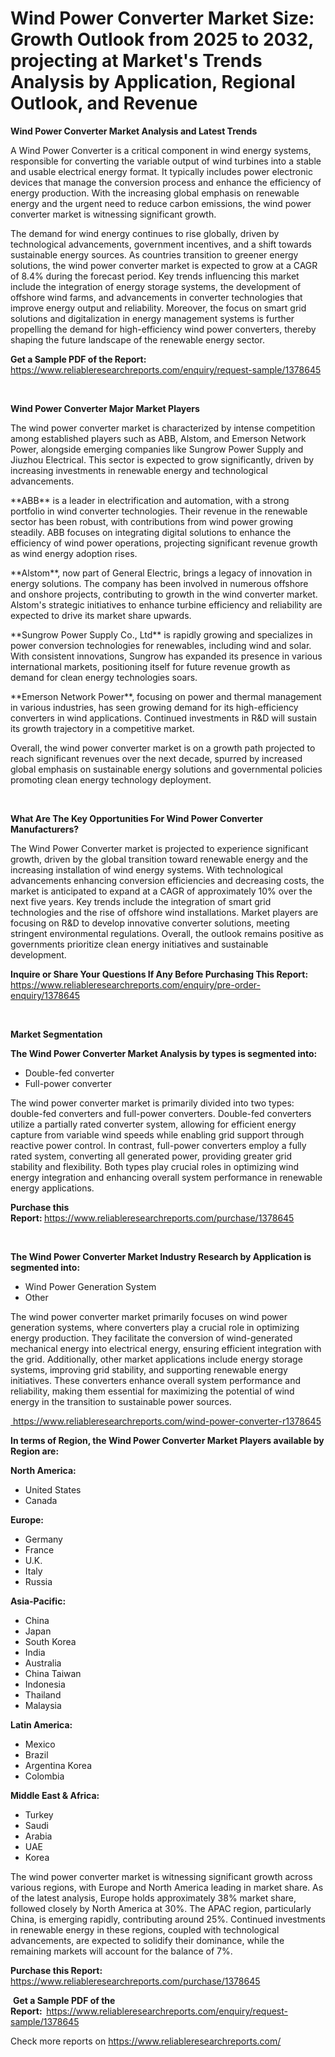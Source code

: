 <p><h1>Wind Power Converter Market Size: Growth Outlook from 2025 to 2032, projecting at Market's Trends Analysis by Application, Regional Outlook, and Revenue</h1></p><p><strong>Wind Power Converter Market Analysis and Latest Trends</strong></p>
<p><p>A Wind Power Converter is a critical component in wind energy systems, responsible for converting the variable output of wind turbines into a stable and usable electrical energy format. It typically includes power electronic devices that manage the conversion process and enhance the efficiency of energy production. With the increasing global emphasis on renewable energy and the urgent need to reduce carbon emissions, the wind power converter market is witnessing significant growth.</p><p>The demand for wind energy continues to rise globally, driven by technological advancements, government incentives, and a shift towards sustainable energy sources. As countries transition to greener energy solutions, the wind power converter market is expected to grow at a CAGR of 8.4% during the forecast period. Key trends influencing this market include the integration of energy storage systems, the development of offshore wind farms, and advancements in converter technologies that improve energy output and reliability. Moreover, the focus on smart grid solutions and digitalization in energy management systems is further propelling the demand for high-efficiency wind power converters, thereby shaping the future landscape of the renewable energy sector.</p></p>
<p><strong>Get a Sample PDF of the Report:&nbsp;</strong> <a href="https://www.reliableresearchreports.com/enquiry/request-sample/1378645?utm_campaign=2146&utm_medium=2&utm_source=Github&utm_content=ia&utm_term=16022025&utm_id=wind-power-converter">https://www.reliableresearchreports.com/enquiry/request-sample/1378645</a></p>
<p>&nbsp;</p>
<p><strong>Wind Power Converter Major Market Players</strong></p>
<p><p>The wind power converter market is characterized by intense competition among established players such as ABB, Alstom, and Emerson Network Power, alongside emerging companies like Sungrow Power Supply and Jiuzhou Electrical. This sector is expected to grow significantly, driven by increasing investments in renewable energy and technological advancements.</p><p>**ABB** is a leader in electrification and automation, with a strong portfolio in wind converter technologies. Their revenue in the renewable sector has been robust, with contributions from wind power growing steadily. ABB focuses on integrating digital solutions to enhance the efficiency of wind power operations, projecting significant revenue growth as wind energy adoption rises.</p><p>**Alstom**, now part of General Electric, brings a legacy of innovation in energy solutions. The company has been involved in numerous offshore and onshore projects, contributing to growth in the wind converter market. Alstom's strategic initiatives to enhance turbine efficiency and reliability are expected to drive its market share upwards.</p><p>**Sungrow Power Supply Co., Ltd** is rapidly growing and specializes in power conversion technologies for renewables, including wind and solar. With consistent innovations, Sungrow has expanded its presence in various international markets, positioning itself for future revenue growth as demand for clean energy technologies soars.</p><p>**Emerson Network Power**, focusing on power and thermal management in various industries, has seen growing demand for its high-efficiency converters in wind applications. Continued investments in R&D will sustain its growth trajectory in a competitive market.</p><p>Overall, the wind power converter market is on a growth path projected to reach significant revenues over the next decade, spurred by increased global emphasis on sustainable energy solutions and governmental policies promoting clean energy technology deployment.</p></p>
<p>&nbsp;</p>
<p><strong>What Are The Key Opportunities For Wind Power Converter Manufacturers?</strong></p>
<p><p>The Wind Power Converter market is projected to experience significant growth, driven by the global transition toward renewable energy and the increasing installation of wind energy systems. With technological advancements enhancing conversion efficiencies and decreasing costs, the market is anticipated to expand at a CAGR of approximately 10% over the next five years. Key trends include the integration of smart grid technologies and the rise of offshore wind installations. Market players are focusing on R&D to develop innovative converter solutions, meeting stringent environmental regulations. Overall, the outlook remains positive as governments prioritize clean energy initiatives and sustainable development.</p></p>
<p><strong>Inquire or Share Your Questions If Any Before Purchasing This Report:</strong> <a href="https://www.reliableresearchreports.com/enquiry/pre-order-enquiry/1378645?utm_campaign=2146&utm_medium=2&utm_source=Github&utm_content=ia&utm_term=16022025&utm_id=wind-power-converter">https://www.reliableresearchreports.com/enquiry/pre-order-enquiry/1378645</a></p>
<p>&nbsp;</p>
<p><strong>Market Segmentation</strong></p>
<p><strong>The Wind Power Converter Market Analysis by types is segmented into:</strong></p>
<p><ul><li>Double-fed converter</li><li>Full-power converter</li></ul></p>
<p><p>The wind power converter market is primarily divided into two types: double-fed converters and full-power converters. Double-fed converters utilize a partially rated converter system, allowing for efficient energy capture from variable wind speeds while enabling grid support through reactive power control. In contrast, full-power converters employ a fully rated system, converting all generated power, providing greater grid stability and flexibility. Both types play crucial roles in optimizing wind energy integration and enhancing overall system performance in renewable energy applications.</p></p>
<p><strong>Purchase this Report:&nbsp;</strong><a href="https://www.reliableresearchreports.com/purchase/1378645?utm_campaign=2146&utm_medium=2&utm_source=Github&utm_content=ia&utm_term=16022025&utm_id=wind-power-converter">https://www.reliableresearchreports.com/purchase/1378645</a></p>
<p>&nbsp;</p>
<p><strong>The Wind Power Converter Market Industry Research by Application is segmented into:</strong></p>
<p><ul><li>Wind Power Generation System</li><li>Other</li></ul></p>
<p><p>The wind power converter market primarily focuses on wind power generation systems, where converters play a crucial role in optimizing energy production. They facilitate the conversion of wind-generated mechanical energy into electrical energy, ensuring efficient integration with the grid. Additionally, other market applications include energy storage systems, improving grid stability, and supporting renewable energy initiatives. These converters enhance overall system performance and reliability, making them essential for maximizing the potential of wind energy in the transition to sustainable power sources.</p></p>
<p><a href="https://www.reliableresearchreports.com/wind-power-converter-r1378645?utm_campaign=2146&utm_medium=2&utm_source=Github&utm_content=ia&utm_term=16022025&utm_id=wind-power-converter">&nbsp;https://www.reliableresearchreports.com/wind-power-converter-r1378645</a></p>
<p><strong>In terms of Region, the Wind Power Converter Market Players available by Region are:</strong></p>
<p>
    <p> <strong> North America: </strong>
        <ul>
            <li>United States</li>
            <li>Canada</li>
        </ul>
        </p> 
    <p> <strong> Europe: </strong>
        <ul>
            <li>Germany</li>
            <li>France</li>
            <li>U.K.</li>
            <li>Italy</li>
            <li>Russia</li>
        </ul>
        </p> 
    <p> <strong> Asia-Pacific: </strong>
        <ul>
            <li>China</li>
            <li>Japan</li>
            <li>South Korea</li>
            <li>India</li>
            <li>Australia</li>
            <li>China Taiwan</li>
            <li>Indonesia</li>
            <li>Thailand</li>
            <li>Malaysia</li>
        </ul>
        </p> 
    <p> <strong> Latin America: </strong>
        <ul>
            <li>Mexico</li>
            <li>Brazil</li>
            <li>Argentina Korea</li>
            <li>Colombia</li>
        </ul>
        </p> 
    <p> <strong> Middle East & Africa: </strong>
        <ul>
            <li>Turkey</li>
            <li>Saudi</li>
            <li>Arabia</li>
            <li>UAE</li>
            <li>Korea</li>
        </ul>
    </p>
    </p>
<p><p>The wind power converter market is witnessing significant growth across various regions, with Europe and North America leading in market share. As of the latest analysis, Europe holds approximately 38% market share, followed closely by North America at 30%. The APAC region, particularly China, is emerging rapidly, contributing around 25%. Continued investments in renewable energy in these regions, coupled with technological advancements, are expected to solidify their dominance, while the remaining markets will account for the balance of 7%.</p></p>
<p><strong>Purchase this Report: </strong><a href="https://www.reliableresearchreports.com/purchase/1378645?utm_campaign=2146&utm_medium=2&utm_source=Github&utm_content=ia&utm_term=16022025&utm_id=wind-power-converter">https://www.reliableresearchreports.com/purchase/1378645</a></p>
<p>&nbsp;<strong>Get a Sample PDF of the Report:&nbsp;&nbsp;</strong><a href="https://www.reliableresearchreports.com/enquiry/request-sample/1378645?utm_campaign=2146&utm_medium=2&utm_source=Github&utm_content=ia&utm_term=16022025&utm_id=wind-power-converter">https://www.reliableresearchreports.com/enquiry/request-sample/1378645</a></p>
<p><strong></strong></p>
<p>Check more reports on <a href="https://www.reliableresearchreports.com/?utm_campaign=2146&utm_medium=2&utm_source=Github&utm_content=ia&utm_term=16022025&utm_id=wind-power-converter">https://www.reliableresearchreports.com/</a></p>